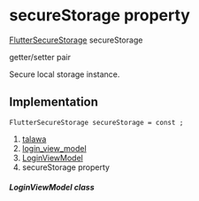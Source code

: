 
<div>

# secureStorage property

</div>


[FlutterSecureStorage](https://pub.dev/documentation/flutter_secure_storage/9.2.4/flutter_secure_storage/FlutterSecureStorage-class.html)
secureStorage


getter/setter pair




Secure local storage instance.



## Implementation

``` language-dart
FlutterSecureStorage secureStorage = const ;
```







1.  [talawa](../../index.md)
2.  [login_view_model](../../view_model_pre_auth_view_models_login_view_model/)
3.  [LoginViewModel](../../view_model_pre_auth_view_models_login_view_model/LoginViewModel-class.md)
4.  secureStorage property

##### LoginViewModel class







